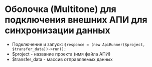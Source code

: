 # Оболочка (Multitone) для подключения внешних АПИ для синхронизации данных
* Подключение и запуск: `$responce = (new ApiRunner($project, $transfer_data))->run();`
* $project - название проекта (имя файла АПИ)
* $transfer_data - массив отправляемых данных
